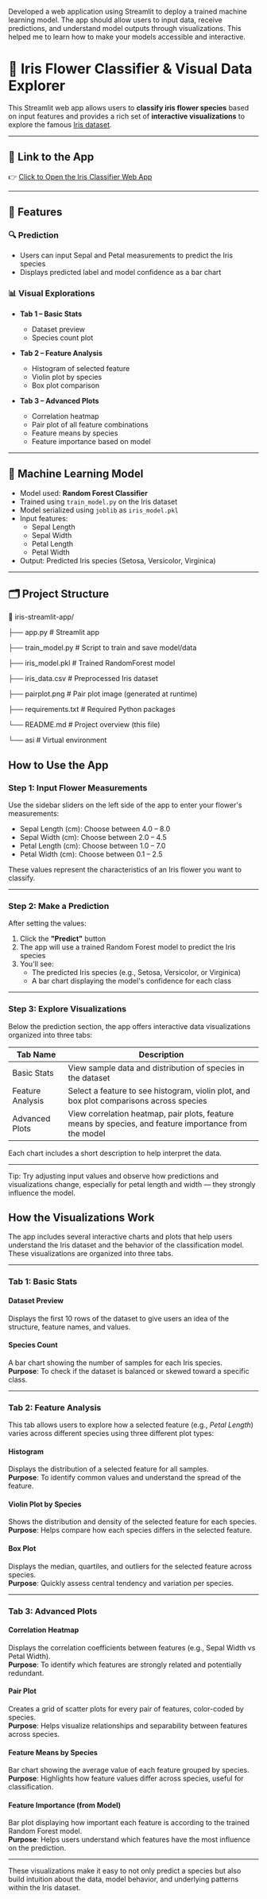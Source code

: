 Developed a web application using Streamlit to deploy a trained machine learning model. The app should allow users to input data, receive predictions, and understand model outputs through visualizations. This helped me to learn how to make your models accessible and interactive.



# 🌼 Iris Flower Classifier & Visual Data Explorer

This Streamlit web app allows users to **classify iris flower species** based on input features and provides a rich set of **interactive visualizations** to explore the famous [Iris dataset](https://archive.ics.uci.edu/ml/datasets/iris).

---

## 🔗 Link to the App

👉 [Click to Open the Iris Classifier Web App](https://celebal-datatscience-assignement-week-7-dhglfzlcaterwtuguvwhvm.streamlit.app/)


---

## 🚀 Features

### 🔍 Prediction
- Users can input Sepal and Petal measurements to predict the Iris species
- Displays predicted label and model confidence as a bar chart

### 📊 Visual Explorations

- **Tab 1 – Basic Stats**
  - Dataset preview
  - Species count plot

- **Tab 2 – Feature Analysis**
  - Histogram of selected feature
  - Violin plot by species
  - Box plot comparison

- **Tab 3 – Advanced Plots**
  - Correlation heatmap
  - Pair plot of all feature combinations
  - Feature means by species
  - Feature importance based on model

---

## 🧠 Machine Learning Model

- Model used: **Random Forest Classifier**
- Trained using `train_model.py` on the Iris dataset
- Model serialized using `joblib` as `iris_model.pkl`
- Input features:
  - Sepal Length
  - Sepal Width
  - Petal Length
  - Petal Width
- Output: Predicted Iris species (Setosa, Versicolor, Virginica)

---

## 🗂️ Project Structure

📁 iris-streamlit-app/

├── app.py # Streamlit app

├── train_model.py # Script to train and save model/data

├── iris_model.pkl # Trained RandomForest model

├── iris_data.csv # Preprocessed Iris dataset

├── pairplot.png # Pair plot image (generated at runtime)

├── requirements.txt # Required Python packages

└── README.md # Project overview (this file)

└── asi # Virtual environment 


## How to Use the App

### Step 1: Input Flower Measurements

Use the sidebar sliders on the left side of the app to enter your flower's measurements:

- Sepal Length (cm): Choose between 4.0 – 8.0  
- Sepal Width (cm): Choose between 2.0 – 4.5  
- Petal Length (cm): Choose between 1.0 – 7.0  
- Petal Width (cm): Choose between 0.1 – 2.5  

These values represent the characteristics of an Iris flower you want to classify.

---

### Step 2: Make a Prediction

After setting the values:

1. Click the **"Predict"** button  
2. The app will use a trained Random Forest model to predict the Iris species  
3. You'll see:
   - The predicted Iris species (e.g., Setosa, Versicolor, or Virginica)
   - A bar chart displaying the model's confidence for each class

---

### Step 3: Explore Visualizations

Below the prediction section, the app offers interactive data visualizations organized into three tabs:

| Tab Name        | Description |
|-----------------|-------------|
| Basic Stats     | View sample data and distribution of species in the dataset |
| Feature Analysis| Select a feature to see histogram, violin plot, and box plot comparisons across species |
| Advanced Plots  | View correlation heatmap, pair plots, feature means by species, and feature importance from the model |

Each chart includes a short description to help interpret the data.

---

Tip: Try adjusting input values and observe how predictions and visualizations change, especially for petal length and width — they strongly influence the model.


## How the Visualizations Work

The app includes several interactive charts and plots that help users understand the Iris dataset and the behavior of the classification model. These visualizations are organized into three tabs.

---

### Tab 1: Basic Stats

#### Dataset Preview  
Displays the first 10 rows of the dataset to give users an idea of the structure, feature names, and values.

#### Species Count  
A bar chart showing the number of samples for each Iris species.  
**Purpose**: To check if the dataset is balanced or skewed toward a specific class.

---

### Tab 2: Feature Analysis

This tab allows users to explore how a selected feature (e.g., *Petal Length*) varies across different species using three different plot types:

#### Histogram  
Displays the distribution of a selected feature for all samples.  
**Purpose**: To identify common values and understand the spread of the feature.

#### Violin Plot by Species  
Shows the distribution and density of the selected feature for each species.  
**Purpose**: Helps compare how each species differs in the selected feature.

#### Box Plot  
Displays the median, quartiles, and outliers for the selected feature across species.  
**Purpose**: Quickly assess central tendency and variation per species.

---

### Tab 3: Advanced Plots

#### Correlation Heatmap  
Displays the correlation coefficients between features (e.g., Sepal Width vs Petal Width).  
**Purpose**: To identify which features are strongly related and potentially redundant.

#### Pair Plot  
Creates a grid of scatter plots for every pair of features, color-coded by species.  
**Purpose**: Helps visualize relationships and separability between features across species.

#### Feature Means by Species  
Bar chart showing the average value of each feature grouped by species.  
**Purpose**: Highlights how feature values differ across species, useful for classification.

#### Feature Importance (from Model)  
Bar plot displaying how important each feature is according to the trained Random Forest model.  
**Purpose**: Helps users understand which features have the most influence on the prediction.

---

These visualizations make it easy to not only predict a species but also build intuition about the data, model behavior, and underlying patterns within the Iris dataset.

